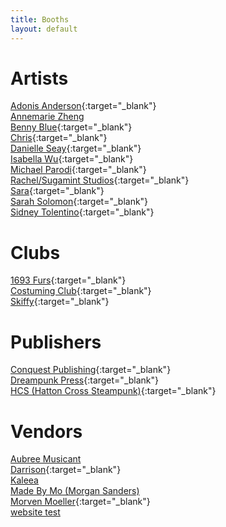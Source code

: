```yaml
---
title: Booths
layout: default
---
```


# Artists
[Adonis Anderson](https://ko-fi.com/donisndoughboy){:target="_blank"} <br>
[Annemarie Zheng]() <br>
[Benny Blue](https://benny.blue){:target="_blank"}<br>
[Chris](https://sites.google.com/email.wm.edu/works-for-print/commissionoriginal-art){:target="_blank"}<br>
[Danielle Seay](https://www.instagram.com/danyellysdoodles/?hl=en){:target="_blank"} <br>
[Isabella Wu](https://twitter.com/coeurvus){:target="_blank"} <br>
[Michael Parodi](https://www.mastercreationsenterprises.com/){:target="_blank"} <br>
[Rachel/Sugamint Studios](https://twitter.com/sugamintyy){:target="_blank"} <br>
[Sara](https://mobile.twitter.com/spaceseals){:target="_blank"} <br>
[Sarah Solomon](https://www.facebook.com/PisPens/){:target="_blank"} <br>
[Sidney Tolentino](simikae.tumblr.com){:target="_blank"} <br>

# Clubs
[1693 Furs](tribelink.wm.edu/organization/1693furs){:target="_blank"} <br>
[Costuming Club](https://tribelink.wm.edu/organization/costuming){:target="_blank"} <br>
[Skiffy](https://twitter.com/wmskiffy){:target="_blank"} <br>

# Publishers
[Conquest Publishing](https://conquestuniverse.com/){:target="_blank"} <br>
[Dreampunk Press](https://www.dreampunkpress.com/){:target="_blank"} <br>
[HCS (Hatton Cross Steampunk)](https://chalagi1.wixsite.com/hcspub){:target="_blank"} <br>

# Vendors
[Aubree Musicant]() <br>
[Darrison](https://tinyurl.com/3b2zdvhp){:target="_blank"} <br>
[Kaleea]() <br>
[Made By Mo (Morgan Sanders) ]() <br>
[Morven Moeller](https://portfolimo.com/){:target="_blank"} <br>
[website test]()
